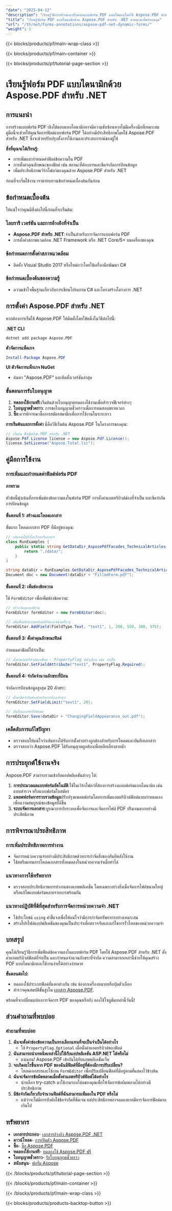 ```yaml
---
"date": "2025-04-12"
"description": "เรียนรู้วิธีการสร้างและปรับแต่งแบบฟอร์ม PDF แบบโต้ตอบโดยใช้ Aspose.PDF สำหรับ .NET ปรับปรุงการใช้งานและประสบการณ์ของผู้ใช้ได้อย่างง่ายดาย"
"title": "เรียนรู้ฟอร์ม PDF แบบไดนามิกด้วย Aspose.PDF สำหรับ .NET คำแนะนำที่ครอบคลุม"
"url": "/th/net/forms-annotations/aspose-pdf-net-dynamic-forms/"
"weight": 1
---
```


{{< blocks/products/pf/main-wrap-class >}}

{{< blocks/products/pf/main-container >}}

{{< blocks/products/pf/tutorial-page-section >}}


# เรียนรู้ฟอร์ม PDF แบบไดนามิกด้วย Aspose.PDF สำหรับ .NET

## การแนะนำ

การสร้างแบบฟอร์ม PDF เชิงโต้ตอบแบบไดนามิกอาจมีความซับซ้อนหากไม่มีเครื่องมือที่เหมาะสม คู่มือนี้จะช่วยให้คุณจัดการฟิลด์แบบฟอร์ม PDF ได้อย่างมีประสิทธิภาพโดยใช้ Aspose.PDF สำหรับ .NET ซึ่งจะช่วยปรับปรุงทั้งการใช้งานและประสบการณ์ของผู้ใช้

**สิ่งที่คุณจะได้เรียนรู้:**
- การเพิ่มและกำหนดค่าฟิลด์ข้อความใน PDF
- การตั้งค่าคุณลักษณะของฟิลด์ เช่น สถานะที่ต้องการและขีดจำกัดการป้อนข้อมูล
- เพิ่มประสิทธิภาพเวิร์กโฟลว์ของคุณด้วย Aspose.PDF สำหรับ .NET

ก่อนที่จะเริ่มใช้งาน เรามาทบทวนข้อกำหนดเบื้องต้นกันก่อน

## ข้อกำหนดเบื้องต้น

ให้แน่ใจว่าคุณมีสิ่งต่อไปนี้ก่อนที่จะเริ่มต้น:

### ไลบรารี เวอร์ชัน และการอ้างอิงที่จำเป็น
- **Aspose.PDF สำหรับ .NET**:จำเป็นสำหรับการจัดการแบบฟอร์ม PDF
- การตั้งค่าสภาพแวดล้อม .NET Framework หรือ .NET Core/5+ บนเครื่องของคุณ

### ข้อกำหนดการตั้งค่าสภาพแวดล้อม
- ติดตั้ง Visual Studio 2017 หรือใหม่กว่าโดยใช้เครื่องมือพัฒนา C#

### ข้อกำหนดเบื้องต้นของความรู้
- ความเข้าใจพื้นฐานเกี่ยวกับการเขียนโปรแกรม C# และโครงสร้างโครงการ .NET

## การตั้งค่า Aspose.PDF สำหรับ .NET

หากต้องการเริ่มใช้ Aspose.PDF ให้ติดตั้งโดยใช้หนึ่งในวิธีต่อไปนี้:

**.NET CLI**
```bash
dotnet add package Aspose.PDF
```

**ตัวจัดการแพ็คเกจ**
```powershell
Install-Package Aspose.PDF
```

**UI ตัวจัดการแพ็กเกจ NuGet**
- ค้นหา "Aspose.PDF" และติดตั้งเวอร์ชันล่าสุด

### ขั้นตอนการรับใบอนุญาต
1. **ทดลองใช้งานฟรี**:เริ่มต้นด้วยใบอนุญาตทดลองใช้งานเพื่อสำรวจฟีเจอร์ต่างๆ
2. **ใบอนุญาตชั่วคราว**: การขอใบอนุญาตชั่วคราวเพื่อการทดสอบขยายเวลา
3. **ซื้อ**:ควรพิจารณาซื้อการสมัครสมาชิกเพื่อการใช้งานในระยะยาว

**การเริ่มต้นและการตั้งค่า**
นี่คือวิธีเริ่มต้น Aspose.PDF ในโครงการของคุณ:

```csharp
// เริ่มต้น Aspose.PDF สำหรับ .NET
Aspose.Pdf.License license = new Aspose.Pdf.License();
license.SetLicense("Aspose.Total.lic");
```

## คู่มือการใช้งาน

### การเพิ่มและกำหนดค่าฟิลด์ฟอร์ม PDF
#### ภาพรวม
หัวข้อนี้มุ่งเน้นที่การเพิ่มช่องข้อความลงในฟอร์ม PDF การตั้งค่าแอตทริบิวต์ช่องที่จำเป็น และขีดจำกัดการป้อนข้อมูล

#### ขั้นตอนที่ 1: สร้างและโหลดเอกสาร
ขั้นแรก โหลดเอกสาร PDF ที่มีอยู่ของคุณ:

```csharp
// เส้นทางไปยังไดเร็กทอรีเอกสาร
class RunExamples {
    public static string GetDataDir_AsposePdfFacades_TechnicalArticles() {
        return "./data/";
    }
}

string dataDir = RunExamples.GetDataDir_AsposePdfFacades_TechnicalArticles();
Document doc = new Document(dataDir + "FilledForm.pdf");
```

#### ขั้นตอนที่ 2: เพิ่มช่องข้อความ
ใช้ `FormEditor` เพื่อเพิ่มช่องข้อความ:

```csharp
// สร้างวัตถุแบบฟอร์ม
FormEditor formEditor = new FormEditor(doc);

// เพิ่มฟิลด์ข้อความพร้อมพิกัดและขนาดที่ระบุ
formEditor.AddField(FieldType.Text, "text1", 1, 200, 550, 300, 575);
```

#### ขั้นตอนที่ 3: ตั้งค่าคุณลักษณะฟิลด์
กำหนดค่าฟิลด์ให้จำเป็น:

```csharp
// ตั้งค่าแอตทริบิวต์ของฟิลด์ - PropertyFlag มีตัวเลือก เช่น จำเป็น
formEditor.SetFieldAttribute("text1", PropertyFlag.Required);
```

#### ขั้นตอนที่ 4: จำกัดจำนวนอักขระที่ป้อน
จำกัดการป้อนข้อมูลสูงสุด 20 อักขระ:

```csharp
// ตั้งค่าขีดจำกัดช่องสำหรับการป้อนอักขระ
formEditor.SetFieldLimit("text1", 20);

// บันทึกเอกสารที่อัพเดต
formEditor.Save(dataDir + "ChangingFieldAppearance_out.pdf");
```

### เคล็ดลับการแก้ไขปัญหา
- ตรวจสอบให้แน่ใจว่าเส้นทางได้รับการตั้งค่าอย่างถูกต้องสำหรับการโหลดและบันทึกเอกสาร
- ตรวจสอบว่า Aspose.PDF ได้รับอนุญาตถูกต้องเพื่อหลีกเลี่ยงลายน้ำ

## การประยุกต์ใช้งานจริง
Aspose.PDF สามารถรวมเข้ากับแอปพลิเคชันต่างๆ ได้:
1. **การประมวลผลแบบฟอร์มอัตโนมัติ**:ใช้ในเวิร์กโฟลว์ที่ต้องการสร้างแบบฟอร์มแบบไดนามิก เช่น แบบสำรวจ หรือแบบฟอร์มใบสมัคร
2. **แพลตฟอร์มการรวบรวมข้อมูล**ปรับปรุงแพลตฟอร์มโดยการเพิ่มแอตทริบิวต์ฟิลด์แบบกำหนดเองเพื่อความสมบูรณ์ของข้อมูลที่ดีขึ้น
3. **ระบบจัดการเอกสาร**:บูรณาการกับระบบเพื่อจัดการและจัดการไฟล์ PDF ปริมาณมากอย่างมีประสิทธิภาพ

## การพิจารณาประสิทธิภาพ
### การเพิ่มประสิทธิภาพการทำงาน
- จัดการหน่วยความจำอย่างมีประสิทธิภาพด้วยการกำจัดสิ่งของทันทีหลังใช้งาน
- ใช้สตรีมแทนการโหลดเอกสารทั้งหมดลงในหน่วยความจำเมื่อทำได้

### แนวทางการใช้ทรัพยากร
- ตรวจสอบประสิทธิภาพการทำงานของแอพพลิเคชั่น โดยเฉพาะอย่างยิ่งเมื่อจัดการไฟล์ขนาดใหญ่หรือแก้ไขแบบฟอร์มหลายรายการพร้อมกัน

### แนวทางปฏิบัติที่ดีที่สุดสำหรับการจัดการหน่วยความจำ .NET
- ใช้ประโยชน์ `using` คำชี้แจงเพื่อให้แน่ใจว่ามีการกำจัดทรัพยากรอย่างเหมาะสม
- สร้างโปรไฟล์แอปพลิเคชันของคุณเป็นประจำเพื่อตรวจจับและแก้ไขการรั่วไหลของหน่วยความจำ

## บทสรุป
คุณได้เรียนรู้วิธีการเพิ่มฟิลด์ข้อความลงในแบบฟอร์ม PDF โดยใช้ Aspose.PDF สำหรับ .NET ตั้งค่าแอตทริบิวต์ฟิลด์ที่จำเป็น และกำหนดจำนวนอักขระที่จำกัด ความสามารถเหล่านี้ช่วยให้คุณสร้าง PDF แบบไดนามิกและใช้งานง่ายได้อย่างง่ายดาย

**ขั้นตอนต่อไป:**
- ทดลองใช้ประเภทฟิลด์ที่แตกต่างกัน เช่น ช่องกาเครื่องหมายหรือปุ่มตัวเลือก
- สำรวจคุณสมบัติขั้นสูงใน [เอกสาร Aspose.PDF](https://reference-aspose.com/pdf/net/).

พร้อมที่จะเปลี่ยนแปลงการจัดการ PDF ของคุณหรือยัง ลองใช้โซลูชันเหล่านี้วันนี้!

## ส่วนคำถามที่พบบ่อย
### คำถามที่พบบ่อย
1. **ฉันจะตั้งค่าช่องข้อความเป็นทางเลือกแทนที่จะเป็นจำเป็นได้อย่างไร**
   - ใช้ `PropertyFlag.Optional` เมื่อตั้งค่าแอตทริบิวต์ของฟิลด์
2. **ฉันสามารถนำเทคนิคเหล่านี้ไปใช้กับแอปพลิเคชัน ASP.NET ได้หรือไม่**
   - แน่นอน! Aspose.PDF เข้ากันได้กับแอพพลิเคชันเว็บ
3. **จะเกิดอะไรขึ้นหาก PDF ของฉันมีฟิลด์ที่มีอยู่ที่ต้องมีการปรับเปลี่ยน?**
   - โหลดเอกสารและใช้งาน `FormEditor` เพื่อปรับเปลี่ยนฟิลด์ที่มีอยู่ตามที่แสดงไว้ข้างต้น
4. **ฉันจะจัดการข้อผิดพลาดเมื่อตั้งค่าแอตทริบิวต์ฟิลด์ได้อย่างไร**
   - นำบล็อก try-catch มาใช้งานรอบโค้ดของคุณเพื่อให้จัดการข้อผิดพลาดได้อย่างมีประสิทธิภาพ
5. **มีข้อจำกัดเกี่ยวกับจำนวนฟิลด์ที่ฉันสามารถเพิ่มลงใน PDF หรือไม่**
   - แม้ว่าจะไม่มีการบังคับใช้ข้อจำกัดที่ชัดเจน แต่ประสิทธิภาพอาจลดลงหากมีการจัดการฟิลด์มากเกินไป

## ทรัพยากร
- **เอกสารประกอบ**- [เอกสารอ้างอิง Aspose.PDF .NET](https://reference.aspose.com/pdf/net/)
- **ดาวน์โหลด**- [การเปิดตัว Aspose.PDF](https://releases.aspose.com/pdf/net/)
- **ซื้อ**- [ซื้อ Aspose.PDF](https://purchase.aspose.com/buy)
- **ทดลองใช้งานฟรี**- [ทดลองใช้ Aspose.PDF ฟรี](https://releases.aspose.com/pdf/net/)
- **ใบอนุญาตชั่วคราว**- [รับใบอนุญาตชั่วคราว](https://purchase.aspose.com/temporary-license/)
- **สนับสนุน**- [ฟอรั่ม Aspose](https://forum.aspose.com/c/pdf/10)

{{< /blocks/products/pf/tutorial-page-section >}}

{{< /blocks/products/pf/main-container >}}

{{< /blocks/products/pf/main-wrap-class >}}

{{< blocks/products/products-backtop-button >}}